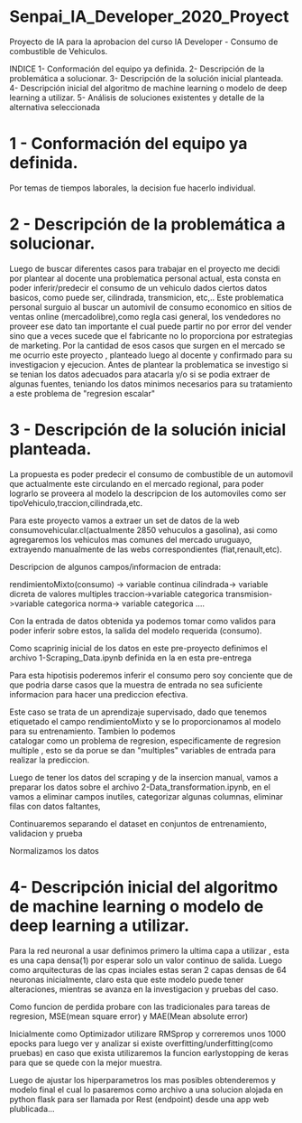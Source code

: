 # Senpai_IA_Developer_2020_Proyect
Proyecto de IA para la aprobacion del curso IA Developer - Consumo de combustible de Vehiculos.

INDICE
1- Conformación del equipo ya definida.
2- Descripción de la problemática a solucionar.
3- Descripción de la solución inicial planteada.
4- Descripción inicial del algoritmo de machine learning o modelo de deep learning a
utilizar.
5- Análisis de soluciones existentes y detalle de la alternativa seleccionada


# 1 - Conformación del equipo ya definida.
Por temas de tiempos laborales, la decision fue hacerlo individual.

# 2 - Descripción de la problemática a solucionar.
Luego de buscar diferentes casos para trabajar en el proyecto me decidi por plantear al docente una problematica personal actual, esta consta en poder inferir/predecir el consumo de un vehiculo dados ciertos datos basicos, como puede ser, cilindrada, transmicion, etc,.. Este problematica  personal surguio al buscar un automivil de consumo  economico en sitios de ventas online (mercadolibre),como regla casi general, los vendedores no proveer ese dato tan importante el cual puede partir no por error del vender sino que a veces sucede que el fabricante no lo proporciona por estrategias de marketing. Por la cantidad de esos casos que surgen en el  mercado se me ocurrio este proyecto , planteado luego al docente y confirmado para su investigacion y ejecucion.
Antes de plantear la problematica se investigo si se tenian los datos adecuados para atacarla y/o si se podia extraer de algunas fuentes, teniando los datos minimos necesarios para su tratamiento a este problema de "regresion escalar"

# 3 - Descripción de la solución inicial planteada.

La propuesta es poder predecir el consumo de combustible de un automovil que actualmente este circulando en el mercado regional, para poder lograrlo se proveera al modelo la descripcion de los automoviles como ser tipoVehiculo,traccion,cilindrada,etc.

Para este proyecto vamos a extraer un set de datos de la web consumovehicular.cl(actualmente 2850 vehuculos a gasolina), asi como agregaremos los vehiculos mas comunes del mercado uruguayo, extrayendo manualmente de las webs correspondientes (fiat,renault,etc).

Descripcion de algunos campos/informacion de entrada:

rendimientoMixto(consumo) -> variable continua
cilindrada->  variable dicreta de valores multiples
traccion->variable categorica
transmision->variable categorica
norma-> variable categorica
....

Con la entrada de datos obtenida ya podemos tomar como validos para poder inferir sobre estos, la salida del modelo requerida (consumo).

Como scaprinig inicial de los datos en este pre-proyecto definimos el archivo 1-Scraping_Data.ipynb definida en la en esta pre-entrega

Para esta hipotisis poderemos inferir el consumo pero soy conciente que de que podria darse casos que la muestra de entrada no sea suficiente informacion para hacer una prediccion efectiva. 

Este caso se trata de un aprendizaje supervisado, dado que tenemos etiquetado el campo rendimientoMixto y se lo proporcionamos al modelo para su entrenamiento. Tambien lo podemos  
catalogar como un problema de regresion, especificamente de regresion multiple , esto se da porue se dan "multiples" variables de entrada para realizar la prediccion.


Luego de tener los datos del scraping y de la insercion manual, vamos a preparar los datos sobre el archivo 2-Data_transformation.ipynb, en el vamos a eliminar campos inutiles, categorizar algunas columnas, eliminar filas con datos faltantes, 


Continuaremos separando el dataset en conjuntos de entrenamiento, validacion y prueba

Normalizamos los datos



# 4- Descripción inicial del algoritmo de machine learning o modelo de deep learning a utilizar.

Para la red neuronal a usar definimos primero la ultima capa a utilizar , esta es una capa densa(1) por esperar solo un valor continuo de salida.
Luego como arquitecturas de las cpas inciales estas seran 2 capas densas de 64 neuronas inicialmente, claro esta que este modelo puede tener alteraciones, mientras se avanza en la investigacion y pruebas del caso.

Como funcion de perdida probare con las tradicionales para tareas de regresion, MSE(mean square error) y MAE(Mean absolute error)

Inicialmente como  Optimizador utilizare RMSprop y correremos unos 1000 epocks para luego ver y analizar si existe overfitting/underfitting(como pruebas) en caso que exista utilizaremos la funcion earlystopping de keras para que se quede con la mejor muestra.

Luego de ajustar los hiperparametros los mas posibles obtenderemos y modelo final el cual lo pasaremos como archivo a una solucion alojada en python flask para ser llamada por Rest (endpoint) desde una app web plublicada...

